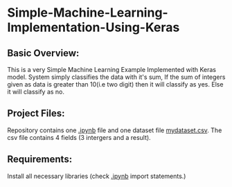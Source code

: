 # Simple-Machine-Learning-Implementation-Using-Keras

## Basic Overview:

This is a very Simple Machine Learning Example Implemented with Keras model. System simply classifies the data with it's sum, If the sum of integers given as data is greater than 10(i.e two digit) then it will classify as yes. Else it will classify as no. 

## Project Files:

Repository contains one [.ipynb](https://github.com/Sanketp1997/Simple-Machine-Learning-Implementation-Using-Keras/blob/master/simple_ml.ipynb) file and one dataset file [mydataset.csv](https://github.com/Sanketp1997/Simple-Machine-Learning-Implementation-Using-Keras/blob/master/mydata1.csv).
The csv file contains 4 fields (3 intergers and a result).

## Requirements:

Install all necessary libraries (check [.ipynb](https://github.com/Sanketp1997/Simple-Machine-Learning-Implementation-Using-Keras/blob/master/simple_ml.ipynb) import statements.)


